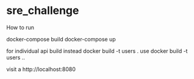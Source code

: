 # sre_challenge

How to run

docker-compose build
docker-compose up

for individual api build
instead
docker build -t users .
use
docker build -t users ..


visit a http://localhost:8080
